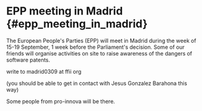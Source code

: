 # EPP meeting in Madrid {#epp_meeting_in_madrid}

The European People\'s Parties (EPP) will meet in Madrid during the week
of 15-19 September, 1 week before the Parliament\'s decision. Some of
our friends will organise activities on site to raise awareness of the
dangers of software patents.

write to madrid0309 at ffii org

(you should be able to get in contact with Jesus Gonzalez Barahona this
way)

Some people from pro-innova will be there.
